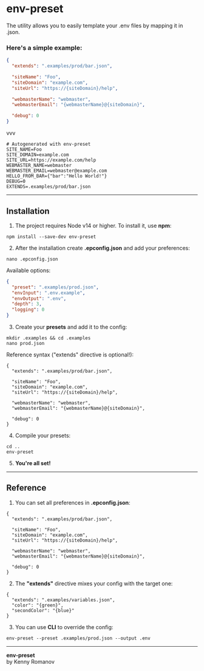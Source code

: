 # env-preset

The utility allows you to easily template your .env files by mapping it in .json.

### Here's a simple example:

```json
{
  "extends": ".examples/prod/bar.json",

  "siteName": "Foo",
  "siteDomain": "example.com",
  "siteUrl": "https://{siteDomain}/help",

  "webmasterName": "webmaster",
  "webmasterEmail": "{webmasterName}@{siteDomain}",

  "debug": 0
}
```

vvv

```env
# Autogenerated with env-preset
SITE_NAME=Foo
SITE_DOMAIN=example.com
SITE_URL=https://example.com/help
WEBMASTER_NAME=webmaster
WEBMASTER_EMAIL=webmaster@example.com
HELLO_FROM_BAR={"bar":"Hello World!"}
DEBUG=0
EXTENDS=.examples/prod/bar.json
```

---

## Installation

1. The project requires Node v14 or higher. To install it, use **npm**:

```shell
npm install --save-dev env-preset
```

2. After the installation create **.epconfig.json** and add your preferences:

```shell
nano .epconfig.json
```

Available options:

```json
{
  "preset": ".examples/prod.json",
  "envInput": ".env.example",
  "envOutput": ".env",
  "depth": 3,
  "logging": 0
}
```

3. Create your **presets** and add it to the config:

```shell
mkdir .examples && cd .examples
nano prod.json
```

Reference syntax ("extends" directive is optional!):

```json5
{
  "extends": ".examples/prod/bar.json",

  "siteName": "Foo",
  "siteDomain": "example.com",
  "siteUrl": "https://{siteDomain}/help",

  "webmasterName": "webmaster",
  "webmasterEmail": "{webmasterName}@{siteDomain}",

  "debug": 0
}
```

4. Compile your presets:

```shell
cd ..
env-preset
```

5. **You're all set!**

---

## Reference

1. You can set all preferences in **.epconfig.json**:

```json5
{
  "extends": ".examples/prod/bar.json",

  "siteName": "Foo",
  "siteDomain": "example.com",
  "siteUrl": "https://{siteDomain}/help",

  "webmasterName": "webmaster",
  "webmasterEmail": "{webmasterName}@{siteDomain}",

  "debug": 0
}
```

2. The **"extends"** directive mixes your config with the target one:

```json5
{
  "extends": ".examples/variables.json",
  "color": "{green}",
  "secondColor": "{blue}"
}
```

3. You can use **CLI** to override the config:

```shell
env-preset --preset .examples/prod.json --output .env
```

---

**env-preset**  
by Kenny Romanov
